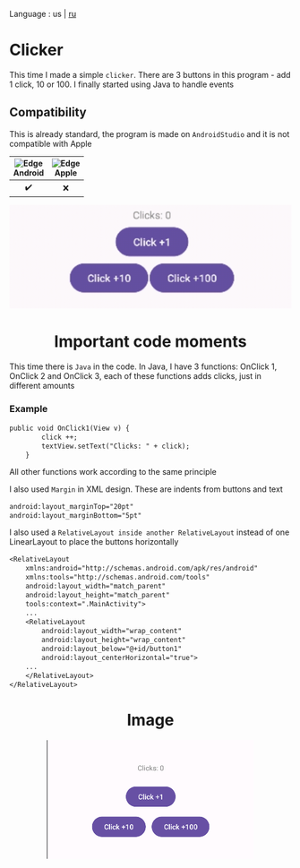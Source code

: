Language : us | [ru](./README.ru-RU.md)
 
# Clicker
This time I made a simple `clicker`. There are 3 buttons in this program - add 1 click, 10 or 100. I finally started using Java to handle events

 ## Compatibility
 
This is already standard, the program is made on `AndroidStudio` and it is not compatible with Apple

| <img src="https://upload.wikimedia.org/wikipedia/commons/thumb/d/d7/Android_robot.svg/800px-Android_robot.svg.png_48x48.png" alt="Edge" width="45px" height="50px" /></br>Android | <img src="https://upload.wikimedia.org/wikipedia/commons/thumb/1/1b/Apple_logo_grey.svg/1724px-Apple_logo_grey.svg.png" alt="Edge" width="45px" height="50px" /></br>Apple |
:-------:|:-------:|
|    ✔️  |    ❌  |
 

![Gif](gif.gif) 


<h1 align="center">Important code moments</h1> 

This time there is `Java` in the code. In Java, I have 3 functions: OnClick 1, OnClick 2 and OnClick 3, each of these functions adds clicks, just in different amounts
### Example

```
public void OnClick1(View v) {
        click ++;
        textView.setText("Clicks: " + click);
    }
```
All other functions work according to the same principle

I also used `Margin` in XML design. These are indents from buttons and text

```
android:layout_marginTop="20pt"
android:layout_marginBottom="5pt"
```
I also used a `RelativeLayout inside another RelativeLayout` instead of one LinearLayout to place the buttons horizontally
```
<RelativeLayout
    xmlns:android="http://schemas.android.com/apk/res/android"
    xmlns:tools="http://schemas.android.com/tools"
    android:layout_width="match_parent"
    android:layout_height="match_parent"
    tools:context=".MainActivity">
    ...
    <RelativeLayout
        android:layout_width="wrap_content"
        android:layout_height="wrap_content"
        android:layout_below="@+id/button1"
        android:layout_centerHorizontal="true">
    ...
    </RelativeLayout>
</RelativeLayout>

```

<div align="center">

# Image

 ![Screenshot](Screenshot.png) 
